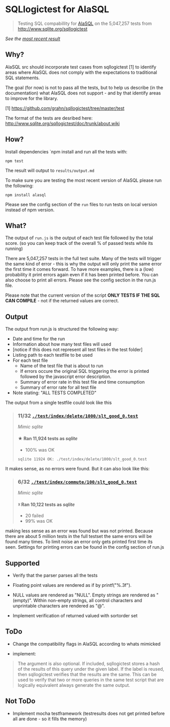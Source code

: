 # SQLlogictest for AlaSQL

> Testing SQL compabillity for [AlaSQL](https://github.com/agershun/alasql) on the 5,047,257 tests from http://www.sqlite.org/sqllogictest

_See the [most recent result](./results/output.md)_


Why?
----

AlaSQL src should incorporate test cases from sqllogictest [1] to identify areas where AlaSQL does not comply with the expectations to traditional SQL statements.

The goal (for now) is not to pass all the tests, but to help us describe (in the documentation) what AlaSQL does not support - and by that identify areas to improve for the library.

[1] https://github.com/grahn/sqllogictest/tree/master/test

The format of the tests are desribed here: http://www.sqlite.org/sqllogictest/doc/trunk/about.wiki


How?
----

Install dependencies `npm install and run all the tests with:

    npm test

The result will output to `results/output.md`

To make sure you are testing the most recent version of AlaSQL please run the following:

    npm install alasql

Please see the config section of the `run` files to run tests on local version instead of npm version.



What?
-----

The output of `run.js` is the output of each test file followed by the total score. (so you can keep track of the overall % of passed tests while its running)

There are 5,047,257 tests in the full test suite. Many of the tests will trigger the same kind of error - this is why the output will only print the same error the first time it comes forward. To have more examples, there is a (low) probability it print errors again even if it has been printed before. You can also choose to print all errors. Please see the config section in the run.js file.

Please note that the current version of the script **ONLY TESTS IF THE SQL CAN COMPILE** - not if the returned values are correct.


Output
------

The output from run.js is structured the following way:

- Date and time for the run
- Information about how many test files will used
- [notice if this does not represent all test files in the test folder]
- Listing path to each testfile to be used
- For each test file
    - Name of the test file that is about to run
    - If errors occure the original SQL triggering the error is printed followed by the javascript error description.
    - Summary of error rate in this test file and time consumption
    - Summary of error rate for all test file
- Note stating: "ALL TESTS COMPLETED"

The output from a single testfile could look like this

> ### 11/32 [`./test/index/delete/1000/slt_good_0.test`](https://github.com/mathiasrw/alasql-logictest/blob/master/sqllogic/./test/index/delete/1000/slt_good_0.test)
> 
> _Mimic sqlite_
> 
> #### ★ Ran 11,924 tests as _sqlite_
> 
> * 100% was OK
> 
> `sqlite 11924 OK: ./test/index/delete/1000/slt_good_0.test`
 
It makes sense, as no errors were found. But it can also look like this:

> ### 6/32 [`./test/index/commute/100/slt_good_0.test`](https://github.com/mathiasrw/alasql-logictest/blob/master/sqllogic/./test/index/commute/100/slt_good_0.test)
> 
> _Mimic sqlite_
> 
> #### ☓ Ran 10,122 tests as _sqlite_
> 
> * 20 failed
> * 99% was OK
> 

making less sense as an error was found but was not printed. Because there are about 5 million tests in the full testset the same errors will be found many times. To limit noise an error only gets printed first time its seen. Settings for printing errors can be found in the config section of run.js


Supported
---------

- Verify that the parser parses all the tests 

- Floating point values are rendered as if by printf("%.3f").

- NULL values are rendered as "NULL". Empty strings are rendered as "(empty)". Within non-empty strings, all control characters and unprintable characters are rendered as "@".

- Implement verification of returned valued with sortorder set



ToDo
----



- Change the compatibility flags in AlaSQL according to whats mimicked 

- implement:
> The <label> argument is also optional. If included, sqllogictest stores a hash of the results of this query under the given label. If the label is reused, then sqllogictest verifies that the results are the same. This can be used to verify that two or more queries in the same test script that are logically equivalent always generate the same output.



## Not ToDo
- Implement mocha testframework (testresults does not get printed before all are done - so it fills the memory)